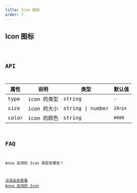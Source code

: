 ```yaml
---
title: Icon 图标
order: 7
---
```


## Icon 图标

<code src="./icon/index.tsx" />

## API

| 属性  | 说明        | 类型             | 默认值  |
| ----- | ----------- | ---------------- | ------- |
| type  | icon 的类型 | string           | -       |
| size  | icon 的大小 | string \| number | `28rpx` |
| color | icon 的颜色 | string           | `#000`  |

## FAQ

Anna 支持的 Icon 类型有哪些？

[点击此处查看 Anna 支持的 Icon](https://www.iconfont.cn/collections/detail?spm=a313x.7781069.1998910419.d9df05512&cid=33)
